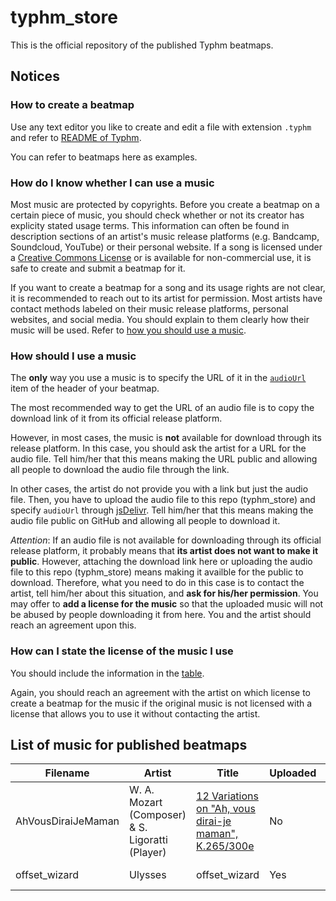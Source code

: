 # typhm_store

This is the official repository of the published Typhm beatmaps.

## Notices

### How to create a beatmap

Use any text editor you like to create and edit a file with extension `.typhm`
and refer to [README of Typhm](https://github.com/UlyssesZh/typhm#how-to-compose-a-beatmap).

You can refer to beatmaps here as examples.

### How do I know whether I can use a music

Most music are protected by copyrights.
Before you create a beatmap on a certain piece of music,
you should check whether or not its creator has explicity stated usage terms.
This information can often be found in description sections
of an artist's music release platforms
(e.g. Bandcamp, Soundcloud, YouTube)
or their personal website.
If a song is licensed under a [Creative Commons License](https://creativecommons.org/)
or is available for non-commercial use,
it is safe to create and submit a beatmap for it.

If you want to create a beatmap for a song and its usage rights are not clear,
it is recommended to reach out to its artist for permission.
Most artists have contact methods labeled on their music release platforms,
personal websites, and social media.
You should explain to them clearly how their music will be used.
Refer to [how you should use a music](#how-should-i-use-a-music).

### How should I use a music

The **only** way you use a music is to specify the URL of it
in the [`audioUrl`](https://github.com/UlyssesZh/typhm#audiourl) item
of the header of your beatmap.

The most recommended way to get the URL of an audio file
is to copy the download link of it from its official release platform.

However, in most cases, the music is **not** available for download
through its release platform.
In this case, you should ask the artist for a URL for the audio file.
Tell him/her that this means making the URL public and
allowing all people to download the audio file through the link.

In other cases, the artist do not provide you with a link but just the audio file.
Then, you have to upload the audio file to this repo (typhm_store)
and specify `audioUrl` through [jsDelivr](https://www.jsdelivr.com/).
Tell him/her that this means making the audio file public on GitHub
and allowing all people to download it.

*Attention*:
If an audio file is not available for downloading through its official release platform,
it probably means that **its artist does not want to make it public**.
However, attaching the download link here or
uploading the audio file to this repo (typhm_store)
means making it availble for the public to download.
Therefore, what you need to do in this case is to contact the artist,
tell him/her about this situation, and **ask for his/her permission**.
You may offer to **add a license for the music** so that the uploaded music
will not be abused by people downloading it from here.
You and the artist should reach an agreement upon this.

### How can I state the license of the music I use

You should include the information in the [table](#list-of-music-for-published-beatmaps).

Again, you should reach an agreement with the artist on
which license to create a beatmap for the music
if the original music is not licensed with a license
that allows you to use it without contacting the artist.

## List of music for published beatmaps

| Filename | Artist | Title | Uploaded | License | Contacted |
| --- | --- | --- | --- | --- | --- |
| AhVousDiraiJeMaman | W. A. Mozart (Composer) & S. Ligoratti (Player) | [12 Variations on "Ah, vous dirai-je maman", K.265/300e] | No | CC BY 3.0 | No | 
| offset_wizard | Ulysses | offset_wizard | Yes | CC0 1.0 | Yes |

[12 Variations on "Ah, vous dirai-je maman", K.265/300e]: https://imslp.org/wiki/12_Variations_on_%22Ah,_vous_dirai-je_maman%22,_K.265/300e_(Mozart,_Wolfgang_Amadeus)
